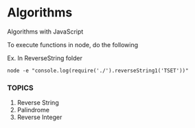 # Algorithms
Algorithms with JavaScript

To execute functions in node, do the following

Ex. In ReverseString folder
```
node -e "console.log(require('./').reverseString1('TSET'))"
```

### TOPICS ###
1. Reverse String
2. Palindrome
3. Reverse Integer
